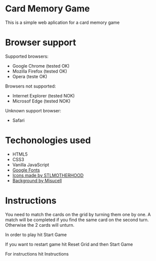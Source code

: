 # Card Memory Game

This is a simple web aplication for a card memory game

# Browser support

Supported browsers:
- Google Chrome (tested OK)
- Mozilla Firefox (tested OK)
- Opera (teste OK)

Browsers not supported:
- Internet Explorer (tested NOK)
- Microsof Edge (tested NOK)

Unknown support browser:
- Safari

# Techonologies used

- HTML5
- CSS3
- Vanilla JavaScript
- [Google Fonts](https://fonts.google.com/)
- [Icons made by STLMOTHERHOOD](https://stlmotherhood.com/make-your-own-memory-game-free-printable/)
- [Background by Misucell](http://www.misucell.com/)

# Instructions

You need to match the cards on the grid by turning them one by one. A match will be completed if you find the same card on the second turn. Otherwise the 2 cards will unturn.

In order to play hit Start Game

If you want to restart game hit Reset Grid and then Start Game

For instructions hit Instructions